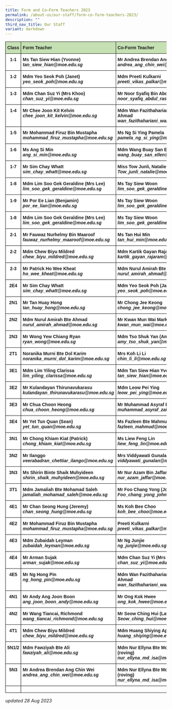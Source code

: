 ```yaml
---
title: Form and Co–Form Teachers 2023
permalink: /about-us/our-staff/form-co-form-teachers-2023/
description: ""
third_nav_title: Our Staff
variant: markdown
---
```

<style type="text/css">
.tg  {border-collapse:collapse;border-spacing:0;}
.tg td{border-color:black;border-style:solid;border-width:1px;font-family:Arial, sans-serif;font-size:14px;
  overflow:hidden;padding:10px 5px;word-break:normal;}
.tg th{border-color:black;border-style:solid;border-width:1px;font-family:Arial, sans-serif;font-size:14px;
  font-weight:normal;overflow:hidden;padding:10px 5px;word-break:normal;}
.tg .tg-dgl5{background-color:#FFF;font-weight:bold;text-align:left;vertical-align:top}
.tg .tg-9hzb{background-color:#FFF;font-weight:bold;text-align:center;vertical-align:top}
	.tg .tg-s7g5{background-color:#C5E0B3;font-weight:bold;text-align:left;vertical-align:top}
</style>
<table class="tg">
<thead>
  <tr>
    <th class="tg-s7g5">Class</th>
    <th class="tg-s7g5">Form Teacher</th>
    <th class="tg-s7g5">Co-Form Teacher</th>
    <th class="tg-s7g5">Co-Form Teacher</th>
  </tr>
</thead>
<tbody>
  <tr>
    <td class="tg-9hzb">1-1</td>
		<td class="tg-dgl5">Ms Tan Siew Hian (Yvonne)<br><i>tan_siew_hian@moe.edu.sg </i></td>
		<td class="tg-dgl5">Mr Andrea Brendan Ang Chin Wei<br><i>andrea_ang_chin_wei@moe.edu.sg</i></td>
		   <td class="tg-dgl5"> </td>
  </tr>
  <tr>
    <td class="tg-9hzb">1-2</td>
    <td class="tg-dgl5">Mdm Yeo Seok Poh (Janet)<br><i>yeo_seok_poh@moe.edu.sg</i></td>
    <td class="tg-dgl5">Mdm Preeti Kulkarni<br><i>preeti_vikas_palkar@moe.edu.sg </i></td>
    <td class="tg-dgl5"> </td>
  </tr>
  <tr>
    <td class="tg-9hzb">1-3</td>
    <td class="tg-dgl5">Mdm Chan Suz Yi (Mrs Khoo)
<br><i>chan_suz_yi@moe.edu.sg</i></td>
    <td class="tg-dgl5">Mr Noor Syafiq Bin Abdul Rashid<br><i>noor_syafiq_abdul_rashid@moe.edu.sg</i></td>
    <td class="tg-dgl5"> </td>
  </tr>
  <tr>
    <td class="tg-9hzb">1-4</td>
    <td class="tg-dgl5">Mr Chee Joon Kit Kelvin<br><i>chee_joon_kit_kelvin@moe.edu.sg </i></td>
    <td class="tg-dgl5">Mdm Wan Fazithahariani Bte Wan Ahmad<br><i>wan_fazithahariani_wan_a@moe.edu.sg</i>
			   </td><td class="tg-dgl5"> </td>
  </tr>
  <tr>
    <td class="tg-9hzb">1-5</td>
    <td class="tg-dgl5">Mr Mohammad Firuz Bin Mustapha<br><i>mohammad_firuz_mustapha@moe.edu.sg </i></td>
    <td class="tg-dgl5">Ms Ng Si Ying Pamela<br><i>pamela_ng_si_ying@moe.edu.sg</i></td>
    <td class="tg-dgl5"> </td>
  </tr>
  <tr>
    <td class="tg-9hzb">1-6</td>
    <td class="tg-dgl5">Ms Ang Si Min<br><i>ang_si_min@moe.edu.sg </i></td>
    <td class="tg-dgl5">Mdm Wang Buay San Ellen<br><i>wang_buay_san_ellen@moe.edu.sg</i></td>
    <td class="tg-dgl5"> </td>
  </tr>
  <tr>
    <td class="tg-9hzb">1-7</td>
    <td class="tg-dgl5">Mr Sim Chay Whatt<br><i>sim_chay_whatt@moe.edu.sg </i></td>
    <td class="tg-dgl5">Miss Tow Junli, Natalie<br><i>Tow_junli_natalie@moe.edu.sg </i></td>
		<td class="tg-dgl5"></td>
  </tr>
  <tr>
    <td class="tg-9hzb">1-8</td>
    <td class="tg-dgl5">Mdm Lim Soo Gek Geraldine (Mrs Lee)<br><i>lim_soo_gek_geraldine@moe.edu.sg </i></td>
    <td class="tg-dgl5">Ms Tay Siew Woon<br><i>lim_soo_gek_geraldine@moe.edu.sg</i></td>
    <td class="tg-dgl5"></td>
  </tr>
	  <tr>
    <td class="tg-9hzb">1-9</td>
    <td class="tg-dgl5">Mr Por Ee Lian (Benjamin)<br><i>por_ee_lian@moe.edu.sg </i></td>
    <td class="tg-dgl5">Ms Tay Siew Woon<br><i>lim_soo_gek_geraldine@moe.edu.sg</i></td>
    <td class="tg-dgl5"></td>
  </tr>
	  <tr>
    <td class="tg-9hzb">1-8</td>
    <td class="tg-dgl5">Mdm Lim Soo Gek Geraldine (Mrs Lee)<br><i>lim_soo_gek_geraldine@moe.edu.sg </i></td>
    <td class="tg-dgl5">Ms Tay Siew Woon<br><i>lim_soo_gek_geraldine@moe.edu.sg</i></td>
    <td class="tg-dgl5"></td>
  </tr>
  <tr>
    <td class="tg-9hzb">2-1</td>
    <td class="tg-dgl5">Mr Fauwaz Nurhelmy Bin Maaroof<br><i>fauwaz_nurhelmy_maaroof@moe.edu.sg </i></td>
    <td class="tg-dgl5">Ms Tan Hui Min<br><i>tan_hui_min@moe.edu.sg</i></td>
    <td class="tg-dgl5"> </td>
  </tr>
  <tr>
    <td class="tg-9hzb">2-2</td>
    <td class="tg-dgl5">Mdm Chew Biyu Mildred<br><i>chew_biyu_mildred@moe.edu.sg</i></td>
        <td class="tg-dgl5">Mdm Kartik Gayan Rajaram<br><i>kartik_gayan_rajaram@moe.edu.sg </i></td>
		 <td class="tg-dgl5"></td>
  </tr>
  <tr>
    <td class="tg-9hzb">2-3</td>
    <td class="tg-dgl5">Mr Patrick Ho Wee Kheat<br><i>ho_wee_kheat@moe.edu.sg</i></td>
    <td class="tg-dgl5">Mdm Nurul Amirah Bte Ahmad<br><i>nurul_amirah_ahmad@moe.edu.sg 
</i></td><td class="tg-dgl5"></td>
    </tr>
  <tr>
    <td class="tg-9hzb">2E4</td>
    <td class="tg-dgl5">Mr Sim Chay Whatt<br><i>sim_chay_whatt@moe.edu.sg</i></td>
    <td class="tg-dgl5">Mdm Yeo Seok Poh (Janet)<br><i>yeo_seok_poh@moe.edu.sg</i></td>
    <td class="tg-dgl5"> </td>
  </tr>
  <tr>
    <td class="tg-9hzb">2N1</td>
    <td class="tg-dgl5">Mr Tan Huay Hong<br><i>tan_huay_hong@moe.edu.sg</i></td>
    <td class="tg-dgl5">Mr Chong Jee Keong<br><i>chong_jee_keong@moe.edu.sg</i></td>
    <td class="tg-dgl5">Mdm Donna Chang<br><i>chang_sin_yi_donna@moe.edu.sg</i></td>
  </tr>
  <tr>
    <td class="tg-9hzb">2N2</td>
    <td class="tg-dgl5">Mdm Nurul Amirah Bte Ahmad<br><i>nurul_amirah_ahmad@moe.edu.sg</i></td>
    <td class="tg-dgl5">Mr Kwan Mun Wai Mark<br><i>kwan_mun_wai@moe.edu.sg</i></td>
    <td class="tg-dgl5">Ms Lee Han<br><i>lee_han@moe.edu.sg</i></td>
  </tr>
  <tr>
    <td class="tg-9hzb">2N3</td>
    <td class="tg-dgl5">Mr Wong Yew Chiang Ryan<br><i>ryan_wong@moe.edu.sg</i></td>
    <td class="tg-dgl5">Mdm Tso Shuk Yan (Amy)<br><i>amy_tso_shuk_yan@moe.edu.sg</i></td>
    <td class="tg-dgl5"> </td>
  </tr>
  <tr>
    <td class="tg-9hzb">2T1</td>
    <td class="tg-dgl5">Noranika Murni Bte Dol Karim<br><i>noranika_murni_dol_karim@moe.edu.sg</i></td>
    <td class="tg-dgl5">Mrs Koh Li Li<br><i>chin_li_li@moe.edu.sg</i></td>
    <td class="tg-dgl5">Mdm Wang Buay San Ellen<br><i>wang_buay_san_ellen@moe.edu.sg</i></td>
  </tr>
  <tr>
    <td class="tg-9hzb">3E1</td>
    <td class="tg-dgl5">Mdm Lim Yiling Clarissa<br><i>lim_yiling_clarissa@moe.edu.sg</i></td>
    <td class="tg-dgl5">Mdm Tan Siew Hian Yvonne<br><i>tan_siew_hian@moe.edu.sg</i></td>
    <td class="tg-dgl5"> Ms Zhou Yuxi<br><i>zhou_yuxi@moe.edu.sg</i></td>
  </tr>
  <tr>
    <td class="tg-9hzb">3E2</td>
    <td class="tg-dgl5">Mr Kulandayan Thirunavukarasu<br><i>kulandayan_thirunavukarasu@moe.edu.sg</i></td>
    <td class="tg-dgl5"> Mdm Leow Pei Ying<br><i>leow_pei_ying@moe.edu.sg</i></td>
		<td class="tg-dgl5"></td>
		</tr>
  <tr>
    <td class="tg-9hzb">3E3</td>
    <td class="tg-dgl5">Mr Chua Choon Heong<br><i>chua_choon_heong@moe.edu.sg</i></td>
    <td class="tg-dgl5">Mr Muhammad Asyraf Bin Zainol<br><i>muhammad_asyraf_zainol@moe.edu.sg</i></td>
    <td class="tg-dgl5"> </td>
  </tr>
  <tr>
    <td class="tg-9hzb">3E4</td>
    <td class="tg-dgl5">Mr Yet Tun Quan (Sean)<br><i>yet_tun_quan@moe.edu.sg</i></td>
    <td class="tg-dgl5">Ms Fazleen Bte Mahmud<br><i>fazleen_mahmud@moe.edu.sg</i></td>
    <td class="tg-dgl5"> </td>
  </tr>
  <tr>
    <td class="tg-9hzb">3N1</td>
    <td class="tg-dgl5">Mr Chong Khiam Kiat (Patrick)<br><i>chong_khiam_kiat@moe.edu.sg</i> </td>
    <td class="tg-dgl5">Ms Liew Feng Lin<br><i>liew_feng_lin@moe.edu.sg</i></td>
    <td class="tg-dgl5">Mdm Audrey Leong<br><i>Leong_meng_wai@moe.edu.sg</i> </td>
  </tr>
  <tr>
    <td class="tg-9hzb">3N2</td>
    <td class="tg-dgl5">Mr Ilanggo<br><i>veerabadran_chettiar_ilango@moe.edu.sg</i></td>
    <td class="tg-dgl5">Mrs Viddyawati Gunalan<br><i>viddyawati_gunalan@moe.edu.sg</i></td>
    <td class="tg-dgl5"> </td>
  </tr>
  <tr>
    <td class="tg-9hzb">3N3</td>
    <td class="tg-dgl5">Ms Shirin Binte Shaik Muhyideen<br><i>shirin_shaik_muhyideen@moe.edu.sg</i></td>
    <td class="tg-dgl5">Mr Nur Azam Bin Jaffar<br><i>nur_azam_jaffar@moe.edu.sg</i></td>
      </tr>
  <tr>
    <td class="tg-9hzb">3T1</td>
    <td class="tg-dgl5">Mdm Jamaliah Bte Mohamad Saleh<br><i>jamaliah_mohamad_saleh@moe.edu.sg</i></td>
    <td class="tg-dgl5">Mr Foo Chang Yong (John)<br><i>Foo_chang_yong_john@moe.edu.sg</i></td>
    <td class="tg-dgl5">Mdm Ng Sin Yin Rebecca <br><i>ng_sin_yin_rebecca@moe.edu.sg</i></td>
  </tr>
  <tr>
    <td class="tg-9hzb">4E1</td>
    <td class="tg-dgl5">Mr Chan Seong Hung (Jeremy)<br><i>chan_seong_hung@moe.edu.sg</i></td>
    <td class="tg-dgl5">Ms Koh Bee Choo<br><i>koh_bee_choo@moe.edu.sg</i></td>
    <td class="tg-dgl5"> </td>
  </tr>
  <tr>
    <td class="tg-9hzb">4E2</td>
    <td class="tg-dgl5">Mr Mohammad Firuz Bin Mustapha<br><i>mohammad_firuz_mustapha@moe.edu.sg</i></td>
    <td class="tg-dgl5">Preeti Kulkarni<br><i>preeti_vikas_palkar@moe.edu.sg</i></td>
    <td class="tg-dgl5"> </td>
  </tr>
  <tr>
    <td class="tg-9hzb">4E3</td>
    <td class="tg-dgl5">Mdm Zubaidah Leyman<br><i>zubaidah_leyman@moe.edu.sg</i></td>
    <td class="tg-dgl5">Mr Ng Junjie<br><i>ng_junjie@moe.edu.sg</i></td>
    <td class="tg-dgl5"> </td>
  </tr>
  <tr>
    <td class="tg-9hzb">4E4</td>
    <td class="tg-dgl5">Mr Arman Sujak<br><i>arman_sujak@moe.edu.sg</i></td>
    <td class="tg-dgl5">Mdm Chan Suz Yi (Mrs Khoo)<br><i>chan_suz_yi@moe.edu.sg</i></td>
    <td class="tg-dgl5"> </td>
  </tr>
  <tr>
    <td class="tg-9hzb">4E5</td>
    <td class="tg-dgl5">Mr Ng Hong Pin<br><i>ng_hong_pin@moe.edu.sg</i></td>
    <td class="tg-dgl5">Mdm Wan Fazithahariani Bte Wan Ahmad<br><i>wan_fazithahariani_wan_a@moe.edu.sg</i></td>
    <td class="tg-dgl5"> </td>
  </tr>
  <tr>
    <td class="tg-9hzb">4N1</td>
    <td class="tg-dgl5">Mr Andy Ang Joon Boon<br><i>ang_joon_boon_andy@moe.edu.sg</i></td>
    <td class="tg-dgl5">Mr Ong Kok Hwee<br><i>ong_kok_hwee@moe.edu.sg</i></td>
    <td class="tg-dgl5"> </td>
  </tr>
  <tr>
    <td class="tg-9hzb">4N2</td>
    <td class="tg-dgl5">Mr Wang Tiancai, Richmond<br><i>wang_tiancai_richmond@moe.edu.sg</i></td>
    <td class="tg-dgl5">Mr Seow Ching Hui (Lawrence)<br><i>Seow_ching_hui@moe.edu.sg</i></td>
    <td class="tg-dgl5">Mr Mohamad Shalleh Bin Suja’ee<br><i>mohamad_shalleh_bin_sujaee@moe.edu.sg</i></td>
  </tr>
  <tr>
    <td class="tg-9hzb">4T1</td>
    <td class="tg-dgl5">Mdm Chew Biyu Mildred<br><i>chew_biyu_mildred@moe.edu.sg</i></td>
    <td class="tg-dgl5">Mdm Huang Shiying April<br><i>huang_shiying@moe.edu.sg</i></td>
    <td class="tg-dgl5">Mr Goh Keng Chuan (Ken)<br><i>goh_keng_chuan@moe.edu.sg</i></td>
  </tr>
  <tr>
    <td class="tg-9hzb">5N1/2</td>
    <td class="tg-dgl5">Mdm Fawziyah Bte Ali<br><i>fawziyah_ali@moe.edu.sg</i></td>
    <td class="tg-dgl5">Mdm Nur Ellyna Bte Mohamed Isa (roving)<br><i>nur_ellyna_md_isa@moe.edu.sg</i></td>
    <td class="tg-dgl5"> </td>
  </tr>
    <tr><td class="tg-9hzb">5N3</td>
    <td class="tg-dgl5">Mr Andrea Brendan Ang Chin Wei<br><i>andrea_ang_chin_wei@moe.edu.sg</i></td>
     <td class="tg-dgl5">Mdm Nur Ellyna Bte Mohamed Isa (roving)<br><i>nur_ellyna_md_isa@moe.edu.sg</i> </td>
			<td class="tg-dgl5"></td>
  </tr>
  <tr>
    <td class="tg-dgl5"> </td>
  </tr>
</tbody>
</table>

*updated 28 Aug 2023*